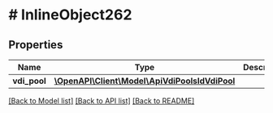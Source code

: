 # # InlineObject262

## Properties

Name | Type | Description | Notes
------------ | ------------- | ------------- | -------------
**vdi_pool** | [**\OpenAPI\Client\Model\ApiVdiPoolsIdVdiPool**](ApiVdiPoolsIdVdiPool.md) |  |

[[Back to Model list]](../../README.md#models) [[Back to API list]](../../README.md#endpoints) [[Back to README]](../../README.md)

